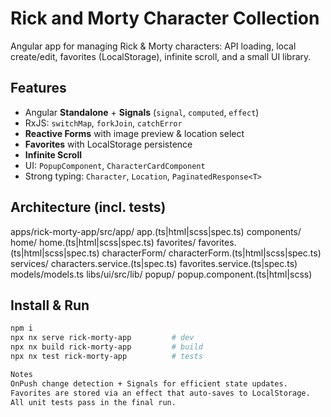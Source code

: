 # Rick and Morty Character Collection

Angular app for managing Rick & Morty characters: API loading, local create/edit, favorites (LocalStorage), infinite scroll, and a small UI library.

## Features
- Angular **Standalone** + **Signals** (`signal`, `computed`, `effect`)
- RxJS: `switchMap`, `forkJoin`, `catchError`
- **Reactive Forms** with image preview & location select
- **Favorites** with LocalStorage persistence
- **Infinite Scroll**
- UI: `PopupComponent`, `CharacterCardComponent`
- Strong typing: `Character`, `Location`, `PaginatedResponse<T>`

## Architecture (incl. tests)
  apps/rick-morty-app/src/app/
  app.(ts|html|scss|spec.ts)
  components/
  home/ home.(ts|html|scss|spec.ts)
  favorites/ favorites.(ts|html|scss|spec.ts)
  characterForm/ characterForm.(ts|html|scss|spec.ts)
  services/
  characters.service.(ts|spec.ts)
  favorites.service.(ts|spec.ts)
  models/models.ts
  libs/ui/src/lib/
  popup/ popup.component.(ts|html|scss)


## Install & Run
  ```bash
  npm i
  npx nx serve rick-morty-app         # dev
  npx nx build rick-morty-app         # build
  npx nx test rick-morty-app          # tests

Notes
OnPush change detection + Signals for efficient state updates.
Favorites are stored via an effect that auto-saves to LocalStorage.
All unit tests pass in the final run.

